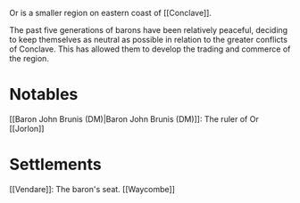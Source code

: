 Or is a smaller region on eastern coast of [[Conclave]]. 

The past five generations of barons have been relatively peaceful, deciding to keep themselves as neutral as possible in relation to the greater conflicts of Conclave. This has allowed them to develop the trading and commerce of the region. 
# Notables
[[Baron John Brunis (DM)|Baron John Brunis (DM)]]: The ruler of Or
[[Jorlon]]

# Settlements
[[Vendare]]: The baron's seat.
[[Waycombe]]
